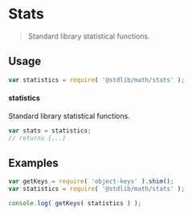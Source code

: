 # Stats

> Standard library statistical functions.

<section class="usage">

## Usage

```javascript
var statistics = require( '@stdlib/math/stats' );
```

#### statistics

Standard library statistical functions.

```javascript
var stats = statistics;
// returns {...}
```

</section>

<!-- /.usage -->

<section class="examples">

## Examples

<!-- TODO: better examples -->

```javascript
var getKeys = require( 'object-keys' ).shim();
var statistics = require( '@stdlib/math/stats' );

console.log( getKeys( statistics ) );
```

</section>

<!-- /.examples -->

<section class="links">

</section>

<!-- /.links -->
